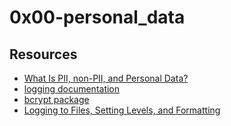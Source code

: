 # 0x00-personal_data
<h2>
  Resources
</h2>
<ul>
  <li>
    <a href="https://intranet.alxswe.com/rltoken/jf71oYqiETchcVhPzQVnyg">
      What Is PII, non-PII, and Personal Data?
    </a>
  </li>
    <li>
      <a href="https://intranet.alxswe.com/rltoken/W2JiHD6cbJY1scJORyLqnw">
        logging documentation
      </a>
  </li>
    <li>
     <a href="https://intranet.alxswe.com/rltoken/41oaQXfzwnF1i-wT8W0vHw">
       bcrypt package
     </a> 
  </li>
    <li>
      <a href="https://intranet.alxswe.com/rltoken/XCpI9uvguxlTCsAeRCW6SA">
        Logging to Files, Setting Levels, and Formatting
      </a>
  </li>
</ul>
